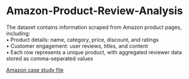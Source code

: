 # Amazon-Product-Review-Analysis
The dataset contains information scraped from Amazon product pages, including:  
•       Product details: name, category, price, discount, and ratings  
•       Customer engagement: user reviews, titles, and content  
•       Each row represents a unique product, with aggregated reviewer data  stored as comma-separated values


[Amazon case study file](https://github.com/pharjehs90/Amazon-Product-Review-Analysis/blob/main/Amazon%20case%20study%20file.xlsx)

